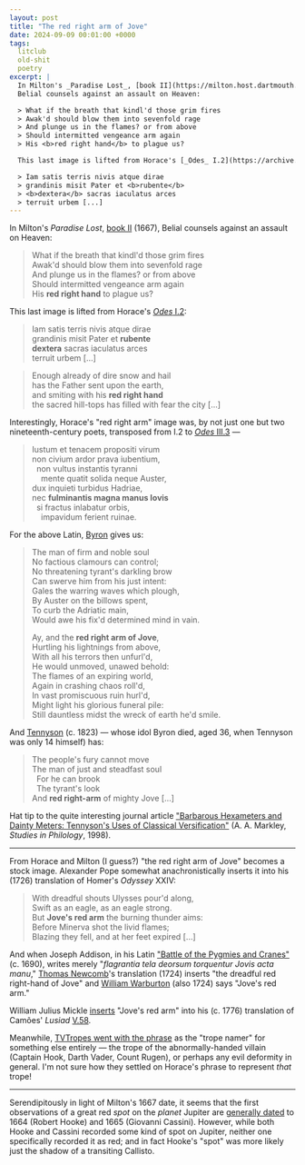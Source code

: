 ```yaml
---
layout: post
title: "The red right arm of Jove"
date: 2024-09-09 00:01:00 +0000
tags:
  litclub
  old-shit
  poetry
excerpt: |
  In Milton's _Paradise Lost_, [book II](https://milton.host.dartmouth.edu/reading_room/pl/book_2/text.shtml) (1667),
  Belial counsels against an assault on Heaven:

  > What if the breath that kindl'd those grim fires  
  > Awak'd should blow them into sevenfold rage  
  > And plunge us in the flames? or from above  
  > Should intermitted vengeance arm again  
  > His <b>red right hand</b> to plague us?

  This last image is lifted from Horace's [_Odes_ I.2](https://archive.org/details/odesepodes0000hora_w9j4/page/n31/mode/2up):

  > Iam satis terris nivis atque dirae  
  > grandinis misit Pater et <b>rubente</b>  
  > <b>dextera</b> sacras iaculatus arces  
  > terruit urbem [...]
---
```


In Milton's _Paradise Lost_, [book II](https://milton.host.dartmouth.edu/reading_room/pl/book_2/text.shtml) (1667),
Belial counsels against an assault on Heaven:

> What if the breath that kindl'd those grim fires  
> Awak'd should blow them into sevenfold rage  
> And plunge us in the flames? or from above  
> Should intermitted vengeance arm again  
> His <b>red right hand</b> to plague us?

This last image is lifted from Horace's [_Odes_ I.2](https://archive.org/details/odesepodes0000hora_w9j4/page/n31/mode/2up):

> Iam satis terris nivis atque dirae  
> grandinis misit Pater et <b>rubente</b>  
> <b>dextera</b> sacras iaculatus arces  
> terruit urbem [...]

> Enough already of dire snow and hail  
> has the Father sent upon the earth,  
> and smiting with his <b>red right hand</b>  
> the sacred hill-tops has filled with fear the city [...]

Interestingly, Horace's "red right arm" image was, by not just one but two nineteenth-century poets,
transposed from I.2 to [_Odes_ III.3](https://archive.org/details/odesepodes0000hora_w9j4/page/178/mode/2up) —

> Iustum et tenacem propositi virum  
> non civium ardor prava iubentium,  
> &nbsp; non vultus instantis tyranni  
> &nbsp; &nbsp; mente quatit solida neque Auster,  
> dux inquieti turbidus Hadriae,  
> nec <b>fulminantis magna manus Iovis</b>  
> &nbsp; si fractus inlabatur orbis,  
> &nbsp; &nbsp; impavidum ferient ruinae.

For the above Latin, [Byron](https://archive.org/details/worksbyro05byrouoft/page/104) gives us:

> The man of firm and noble soul  
> No factious clamours can control;  
> No threatening tyrant's darkling brow  
> Can swerve him from his just intent:  
> Gales the warring waves which plough,  
> By Auster on the billows spent,  
> To curb the Adriatic main,  
> Would awe his fix'd determined mind in vain.
>
> Ay, and the <b>red right arm of Jove</b>,  
> Hurtling his lightnings from above,  
> With all his terrors then unfurl'd,  
> He would unmoved, unawed behold:  
> The flames of an expiring world,  
> Again in crashing chaos roll'd,  
> In vast promiscuous ruin hurl'd,  
> Might light his glorious funeral pile:  
> Still dauntless midst the wreck of earth he'd smile.

And [Tennyson](https://archive.org/details/rhythmwillinvict0000camp/page/25) (c. 1823) — whose idol Byron died,
aged 36, when Tennyson was only 14 himself) has:

> The people's fury cannot move  
> The man of just and steadfast soul  
> &nbsp; For he can brook  
> &nbsp; The tyrant's look  
> And <b>red right-arm</b> of mighty Jove [...]

Hat tip to the quite interesting journal article
["Barbarous Hexameters and Dainty Meters: Tennyson's Uses of Classical Versification"](https://www.jstor.org/stable/4174622)
(A. A. Markley, _Studies in Philology_, 1998).

---

From Horace and Milton (I guess?) "the red right arm of Jove" becomes a stock image.
Alexander Pope somewhat anachronistically inserts it into his (1726) translation of Homer's _Odyssey_ XXIV:

> With dreadful shouts Ulysses pour'd along,  
> Swift as an eagle, as an eagle strong.  
> But <b>Jove's red arm</b> the burning thunder aims:  
> Before Minerva shot the livid flames;  
> Blazing they fell, and at her feet expired [...]

And when Joseph Addison, in his Latin ["Battle of the Pygmies and Cranes"](https://books.google.com/books?id=wE4VAAAAYAAJ&pg=PA558) (c. 1690),
writes merely "_flagrantia tela deorsum torquentur Jovis acta manu_,"
[Thomas Newcomb](https://en.wikipedia.org/wiki/Thomas_Newcomb)'s translation (1724) inserts
"the dreadful red right-hand of Jove" and
[William Warburton](https://en.wikipedia.org/wiki/William_Warburton) (also 1724) says
"Jove's red arm."

William Julius Mickle [inserts](https://sacred-texts.com/neu/lus/lusbk05.htm) "Jove's red arm" into his (c. 1776) translation of Camões'
_Lusiad_ [V.58](https://www.gutenberg.org/ebooks/3333).

Meanwhile, [TVTropes went with the phrase](https://tvtropes.org/pmwiki/pmwiki.php/Main/RedRightHand)
as the "trope namer" for something else entirely — the trope of the abnormally-handed villain
(Captain Hook, Darth Vader, Count Rugen), or perhaps any evil deformity in general.
I'm not sure how they settled on Horace's phrase to represent _that_ trope!

---

Serendipitously in light of Milton's 1667 date, it seems that the first observations of
a great red _spot_ on the _planet_ Jupiter are [generally dated](https://www.aps.org/archives/publications/apsnews/202005/history.cfm)
to 1664 (Robert Hooke) and 1665 (Giovanni Cassini). However, while both Hooke and Cassini recorded some kind of spot
on Jupiter, neither one specifically recorded it as red; and in fact Hooke's "spot" was more likely
just the shadow of a transiting Callisto.
